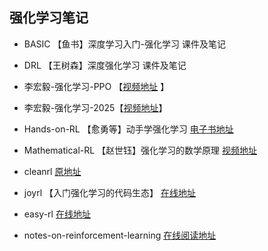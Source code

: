 ## 强化学习笔记

* BASIC            【鱼书】深度学习入门-强化学习 课件及笔记
* DRL              【王树森】深度强化学习 课件及笔记

* 李宏毅-强化学习-PPO 【[视频地址](https://www.bilibili.com/video/BV18r421j7S4?spm_id_from=333.788.videopod.episodes&vd_source=f397e73b314ac775b2d6145b41327fa0) 】
* 李宏毅-强化学习-2025【[视频地址](https://www.bilibili.com/video/BV15hw9euExZ/?spm_id_from=333.337.search-card.all.click&vd_source=f397e73b314ac775b2d6145b41327fa0)】

* Hands-on-RL       【愈勇等】动手学强化学习 [电子书地址](./Hands-on-RL)
* Mathematical-RL  【赵世钰】强化学习的数学原理   [视频地址](https://www.bilibili.com/video/BV1sd4y167NS/?spm_id_from=333.1387.favlist.content.click)
* cleanrl                           [原地址](https://github.com/vwxyzjn/cleanrl)

* joyrl            【入门强化学习的代码生态】   [在线地址](https://datawhalechina.github.io/joyrl-book/#/)
* easy-rl          [在线地址](https://datawhalechina.github.io/easy-rl/#/)

* notes-on-reinforcement-learning   [在线阅读地址](https://newfacade.github.io/notes-on-reinforcement-learning/01-intro.html#)
